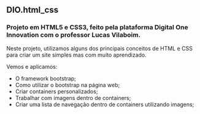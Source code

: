 ## DIO.html_css

### Projeto em HTML5 e CSS3, feito pela plataforma Digital One Innovation com o professor Lucas Vilaboim.

Neste projeto, utilizamos alguns dos principais conceitos de HTML e CSS para criar um site simples mas com muito aprendizado.

Vemos e aplicamos:

- O framework bootstrap;
- Como utilizar o bootstrap na página web;
- Criar containers personalizados;
- Trabalhar com imagens dentro de containers;
- Criar uma lista de navegação dentro de containers utilizando imagens;
